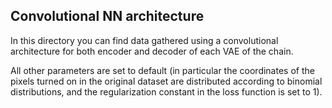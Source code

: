 ## Convolutional NN architecture

In this directory you can find data gathered using a convolutional
architecture for both encoder and decoder of each VAE of the chain.

All other parameters are set to default (in particular the 
coordinates of the pixels turned on in the original dataset are 
distributed according to binomial distributions, and the 
regularization constant in the loss function is set to 1).
